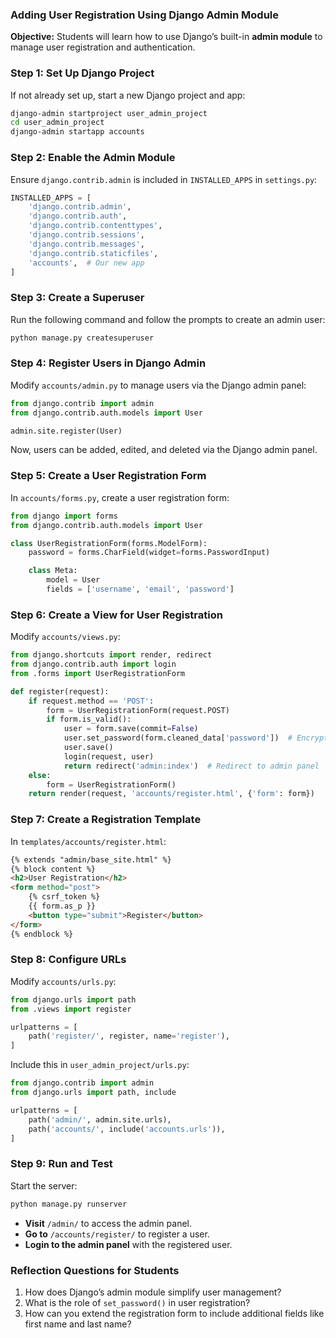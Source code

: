 ### **Adding User Registration Using Django Admin Module**

**Objective:**
Students will learn how to use Django’s built-in **admin module** to manage user registration and authentication.

### **Step 1: Set Up Django Project**
If not already set up, start a new Django project and app:
```sh
django-admin startproject user_admin_project
cd user_admin_project
django-admin startapp accounts
```

### **Step 2: Enable the Admin Module**
Ensure `django.contrib.admin` is included in `INSTALLED_APPS` in `settings.py`:
```python
INSTALLED_APPS = [
    'django.contrib.admin',
    'django.contrib.auth',
    'django.contrib.contenttypes',
    'django.contrib.sessions',
    'django.contrib.messages',
    'django.contrib.staticfiles',
    'accounts',  # Our new app
]
```

### **Step 3: Create a Superuser**
Run the following command and follow the prompts to create an admin user:
```sh
python manage.py createsuperuser
```

### **Step 4: Register Users in Django Admin**
Modify `accounts/admin.py` to manage users via the Django admin panel:
```python
from django.contrib import admin
from django.contrib.auth.models import User

admin.site.register(User)
```
Now, users can be added, edited, and deleted via the Django admin panel.

### **Step 5: Create a User Registration Form**
In `accounts/forms.py`, create a user registration form:
```python
from django import forms
from django.contrib.auth.models import User

class UserRegistrationForm(forms.ModelForm):
    password = forms.CharField(widget=forms.PasswordInput)

    class Meta:
        model = User
        fields = ['username', 'email', 'password']
```

### **Step 6: Create a View for User Registration**
Modify `accounts/views.py`:
```python
from django.shortcuts import render, redirect
from django.contrib.auth import login
from .forms import UserRegistrationForm

def register(request):
    if request.method == 'POST':
        form = UserRegistrationForm(request.POST)
        if form.is_valid():
            user = form.save(commit=False)
            user.set_password(form.cleaned_data['password'])  # Encrypt password
            user.save()
            login(request, user)
            return redirect('admin:index')  # Redirect to admin panel
    else:
        form = UserRegistrationForm()
    return render(request, 'accounts/register.html', {'form': form})
```

### **Step 7: Create a Registration Template**
In `templates/accounts/register.html`:
```html
{% extends "admin/base_site.html" %}
{% block content %}
<h2>User Registration</h2>
<form method="post">
    {% csrf_token %}
    {{ form.as_p }}
    <button type="submit">Register</button>
</form>
{% endblock %}
```

### **Step 8: Configure URLs**
Modify `accounts/urls.py`:
```python
from django.urls import path
from .views import register

urlpatterns = [
    path('register/', register, name='register'),
]
```
Include this in `user_admin_project/urls.py`:
```python
from django.contrib import admin
from django.urls import path, include

urlpatterns = [
    path('admin/', admin.site.urls),
    path('accounts/', include('accounts.urls')),
]
```

### **Step 9: Run and Test**
Start the server:
```sh
python manage.py runserver
```
- **Visit** `/admin/` to access the admin panel.
- **Go to** `/accounts/register/` to register a user.
- **Login to the admin panel** with the registered user.

### **Reflection Questions for Students**
1. How does Django’s admin module simplify user management?
2. What is the role of `set_password()` in user registration?
3. How can you extend the registration form to include additional fields like first name and last name?
